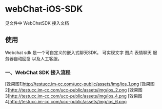 # webChat-iOS-SDK


见文件中 WebChatSDK 接入文档

使用
-----
Webchat sdk 是一个可自定义的嵌入式聊天SDK。
可实现文字 图片 表情聊天 服务器自动回复 以及人工客服。
### 一、WebChat SDK 接入流程

[效果图1]http://testucc.im-cc.com/ucc-public/assets/img/ios_1.png
[效果图2]http://testucc.im-cc.com/ucc-public/assets/img/ios_2.png
[效果图3]http://testucc.im-cc.com/ucc-public/assets/img/ios_4.png
[效果图4]http://testucc.im-cc.com/ucc-public/assets/img/ios_6.png
